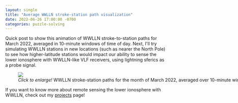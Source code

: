 ```yaml
---
layout: single
title: "Average WWLLN stroke-station path visualization"
date: 2022-06-26 17:00:00 -0700
categories: puzzle-solving
---
```


Quick post to show this animation of WWLLN stroke-to-station paths for March 2022, averaged in 10-minute windows of time of day.  Next, I'll try simulating WWLLN stations in new locations (such as nearer the North Pole) to see how higher-latitude stations would impact our ability to sense the lower ionosphere with WWLLN-like VLF receivers, using lightning sferics as a probe signal.

<figure class="single" style="width: 800px" class="align-center">
    <a href="{{ site.url }}{{ site.baseurl }}/assets/images/average_paths_202203_smaller.gif"><img src="{{ site.url }}{{ site.baseurl }}/assets/images/average_paths_202203_smaller.gif"></a>
    <figcaption><i>Click to enlarge!</i> WWLLN stroke-station paths for the month of March 2022, averaged over 10-minute windows in UT. </figcaption>
</figure>

If you want to know more about remote sensing the lower ionosphere with WWLLN, check out my [projects](/projects) page!
